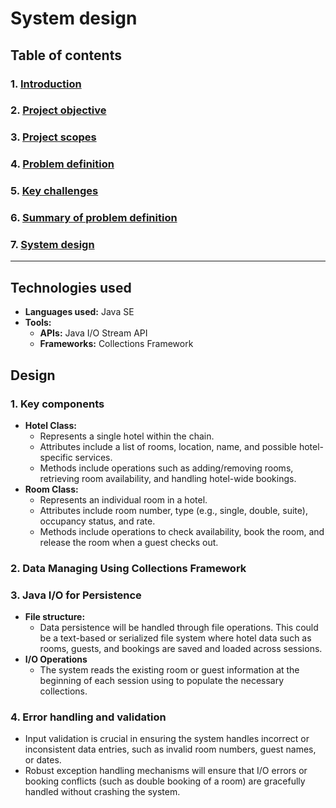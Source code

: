 # System design

## Table of contents

### **1. [Introduction](../project-report.md#introduction)**

### **2. [Project objective](../project-report.md#project-objective)**

### **3. [Project scopes](../project-report.md#project-scopes)**

### **4. [Problem definition](./problem-definition.md)**

### **5. [Key challenges](./problem-definition.md#key-challenges-addressed)**

### **6. [Summary of problem definition](./problem-definition.md#summary)**

### **7. [System design](./system-design.md)**

---

## Technologies used

- **Languages used:** Java SE
- **Tools:**
  - **APIs:** Java I/O Stream API
  - **Frameworks:** Collections Framework

## Design

### 1. Key components

- **Hotel Class:**
  - Represents a single hotel within the chain.
  - Attributes include a list of rooms, location, name, and possible hotel-specific services.
  - Methods include operations such as adding/removing rooms, retrieving room availability, and handling hotel-wide bookings.  
- **Room Class:**
  - Represents an individual room in a hotel.
  - Attributes include room number, type (e.g., single, double, suite), occupancy status, and rate.
  - Methods include operations to check availability, book the room, and release the room when a guest checks out.

### 2. Data Managing Using Collections Framework

### 3. Java I/O for Persistence

- **File structure:**
  - Data persistence will be handled through file operations. This could be a text-based or serialized file system where hotel data such as rooms, guests, and bookings are saved and loaded across sessions.
- **I/O Operations**
  - The system reads the existing room or guest information at the beginning of each session using to populate the necessary collections.

### 4. Error handling and validation

- Input validation is crucial in ensuring the system handles incorrect or inconsistent data entries, such as invalid room numbers, guest names, or dates.
- Robust exception handling mechanisms will ensure that I/O errors or booking conflicts (such as double booking of a room) are gracefully handled without crashing the system.
